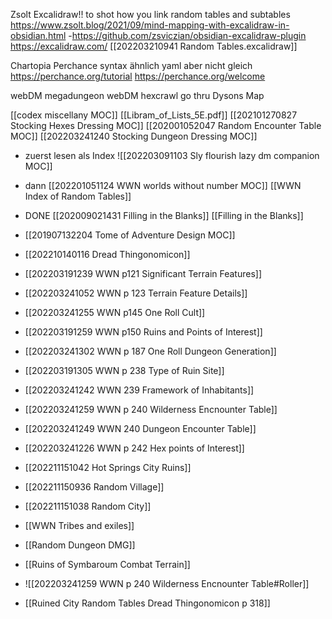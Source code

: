 Zsolt Excalidraw!! to shot how you link random tables and subtables
https://www.zsolt.blog/2021/09/mind-mapping-with-excalidraw-in-obsidian.html
-https://github.com/zsviczian/obsidian-excalidraw-plugin
https://excalidraw.com/
[[202203210941 Random Tables.excalidraw]]

Chartopia Perchance syntax ähnlich yaml aber nicht gleich https://perchance.org/tutorial
https://perchance.org/welcome

webDM megadungeon
webDM hexcrawl
go thru Dysons Map



[[codex miscellany MOC]]
[[Libram_of_Lists_5E.pdf]]
[[202101270827 Stocking Hexes Dressing MOC]]
[[202001052047 Random Encounter Table MOC]]
[[202203241240 Stocking Dungeon Dressing MOC]]
- zuerst lesen als Index ![[202203091103 Sly flourish lazy dm companion MOC]]
- dann [[202201051124 WWN worlds without number MOC]]  [[WWN Index of Random Tables]]
- DONE [[202009021431 Filling in the Blanks]] [[Filling in the Blanks]] 
- [[201907132204 Tome of Adventure Design MOC]]
- [[202210140116 Dread Thingonomicon]]


- [[202203191239 WWN p121 Significant Terrain Features]]
- [[202203241052 WWN p 123 Terrain Feature Details]]
- [[202203241255 WWN p145 One Roll Cult]]
- [[202203191259 WWN p150 Ruins and Points of Interest]]
- [[202203241302 WWN p 187 One Roll Dungeon Generation]]
- [[202203191305 WWN p 238 Type of Ruin Site]]
- [[202203241242 WWN 239 Framework of Inhabitants]]
- [[202203241259 WWN p 240 Wilderness Encnounter Table]]
- [[202203241249 WWN 240 Dungeon Encounter Table]]
- [[202203241226 WWN p 242 Hex points of Interest]]
- [[202211151042 Hot Springs City Ruins]]
- [[202211150936 Random Village]]
- [[202211151038 Random City]]
- [[WWN Tribes and exiles]]
- [[Random Dungeon DMG]]
- [[Ruins of Symbaroum Combat Terrain]]
- ![[202203241259 WWN p 240 Wilderness Encnounter Table#Roller]]
- [[Ruined City Random Tables Dread Thingonomicon p 318]]
